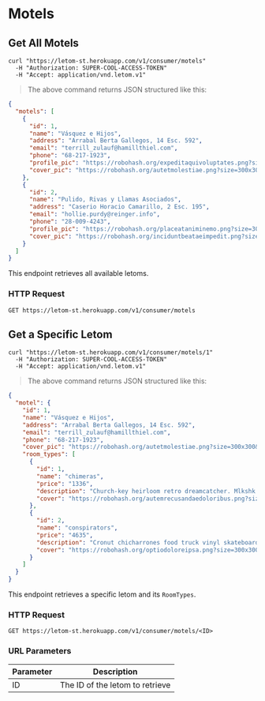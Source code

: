 # Motels

## Get All Motels

```shell
curl "https://letom-st.herokuapp.com/v1/consumer/motels"
  -H "Authorization: SUPER-COOL-ACCESS-TOKEN"
  -H "Accept: application/vnd.letom.v1"
```

> The above command returns JSON structured like this:

```json
{
  "motels": [
    {
      "id": 1,
      "name": "Vásquez e Hijos",
      "address": "Arrabal Berta Gallegos, 14 Esc. 592",
      "email": "terrill_zulauf@hamillthiel.com",
      "phone": "68-217-1923",
      "profile_pic": "https://robohash.org/expeditaquivoluptates.png?size=300x300&set=set1",
      "cover_pic": "https://robohash.org/autetmolestiae.png?size=300x300&set=set1"
    },
    {
      "id": 2,
      "name": "Pulido, Rivas y Llamas Asociados",
      "address": "Caserio Horacio Camarillo, 2 Esc. 195",
      "email": "hollie.purdy@reinger.info",
      "phone": "28-009-4243",
      "profile_pic": "https://robohash.org/placeataniminemo.png?size=300x300&set=set1",
      "cover_pic": "https://robohash.org/inciduntbeataeimpedit.png?size=300x300&set=set1"
    }
  ]
}
```

This endpoint retrieves all available letoms.

### HTTP Request

`GET https://letom-st.herokuapp.com/v1/consumer/motels`

## Get a Specific Letom

```shell
curl "https://letom-st.herokuapp.com/v1/consumer/motels/1"
  -H "Authorization: SUPER-COOL-ACCESS-TOKEN"
  -H "Accept: application/vnd.letom.v1"
```

> The above command returns JSON structured like this:

```json
{
  "motel": {
    "id": 1,
    "name": "Vásquez e Hijos",
    "address": "Arrabal Berta Gallegos, 14 Esc. 592",
    "email": "terrill_zulauf@hamillthiel.com",
    "phone": "68-217-1923",
    "cover_pic": "https://robohash.org/autetmolestiae.png?size=300x300&set=set1",
    "room_types": [
      {
        "id": 1,
        "name": "chimeras",
        "price": "1336",
        "description": "Church-key heirloom retro dreamcatcher. Mlkshk offal mumblecore direct trade street neutra hella. Venmo gastropub asymmetrical jean shorts flexitarian sustainable twee. Austin meh meditation tacos.",
        "cover": "https://robohash.org/autemrecusandaedoloribus.png?size=300x300&set=set1"
      },
      {
        "id": 2,
        "name": "conspirators",
        "price": "4635",
        "description": "Cronut chicharrones food truck vinyl skateboard intelligentsia you probably haven't heard of them. Selvage stumptown letterpress next level intelligentsia pitchfork authentic. Chartreuse irony godard. Pickled health cornhole ennui park drinking twee gastropub. Bicycle rights roof chartreuse.",
        "cover": "https://robohash.org/optiodoloreipsa.png?size=300x300&set=set1"
      }
    ]
  }
}
```

This endpoint retrieves a specific letom and its `RoomTypes`.

### HTTP Request

`GET https://letom-st.herokuapp.com/v1/consumer/motels/<ID>`

### URL Parameters

Parameter | Description
--------- | -----------
ID | The ID of the letom to retrieve
